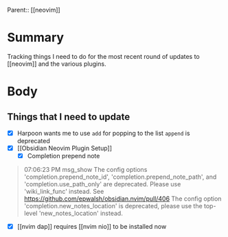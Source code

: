 Parent:: [[neovim]]
# Summary 
Tracking things I need to do for the most recent round of updates to [[neovim]] and the various plugins.

# Body
## Things that I need to update
- [x] Harpoon wants me to use `add` for popping to the list `append` is deprecated
- [x] [[Obsidian Neovim Plugin Setup]] 
	- [x] Completion prepend note 

> 07:06:23 PM msg_show The config options 'completion.prepend_note_id', 'completion.prepend_note_path', and 'completion.use_path_only' are deprecated. Please use 'wiki_link_func' instead.
> See https://github.com/epwalsh/obsidian.nvim/pull/406
> The config option 'completion.new_notes_location' is deprecated, please use the top-level 'new_notes_location' instead.
 
- [x] [[nvim dap]] requires [[nvim nio]] to be installed now
